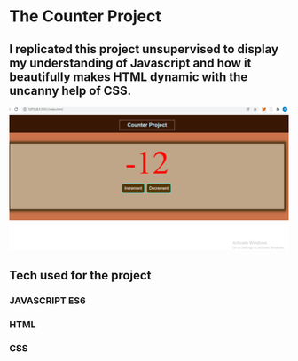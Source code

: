 # The Counter Project

## I replicated this project unsupervised to display my understanding of Javascript and how it beautifully makes HTML dynamic with the uncanny help of CSS.

![img](countphoto.png)

## Tech used for the project

### JAVASCRIPT ES6

### HTML

### CSS
